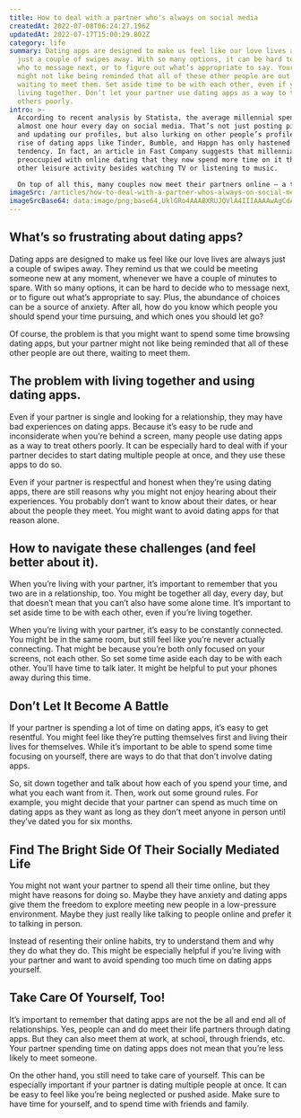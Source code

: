 ```yaml
---
title: How to deal with a partner who's always on social media
createdAt: 2022-07-08T06:24:27.196Z
updatedAt: 2022-07-17T15:00:29.802Z
category: life
summary: Dating apps are designed to make us feel like our love lives are always
  just a couple of swipes away. With so many options, it can be hard to decide
  who to message next, or to figure out what’s appropriate to say. Your partner
  might not like being reminded that all of these other people are out there,
  waiting to meet them. Set aside time to be with each other, even if you’re
  living together. Don’t let your partner use dating apps as a way to treat
  others poorly.
intro: >-
  According to recent analysis by Statista, the average millennial spends
  almost one hour every day on social media. That’s not just posting pictures
  and updating our profiles, but also lurking on other people’s profiles. The
  rise of dating apps like Tinder, Bumble, and Happn has only hastened this
  tendency. In fact, an article in Fast Company suggests that millennials are so
  preoccupied with online dating that they now spend more time on it than on any
  other leisure activity besides watching TV or listening to music. 

  On top of all this, many couples now meet their partners online – a third of marriages in the U.S. start with either partner meeting their future spouse through an online dating site or app. While it’s easy to feel pressured into signing up for these services if you don’t have friends who are single and looking for love, being in a relationship with someone who does use them regularly can be challenging at times.
imageSrc: /articles/how-to-deal-with-a-partner-whos-always-on-social-media.png
imageSrcBase64: data:image/png;base64,UklGRo4AAABXRUJQVlA4IIIAAAAwAgCdASoKAAoAAUAmJbACdAEPBKbY0wsWAAD++t5F9gSfLCh+tL7abf3iNvK/nmPYc2T4zYbRtCFEsePmXYMvEz/ao7/kexcBu+f0HqdryKTf+463ptzWlWR+ifCbgxIjWB8/tWI/wUYu635vXPvp7PV79/jKuA3X/9hwp/rwAAAA
---
```


## What’s so frustrating about dating apps?

Dating apps are designed to make us feel like our love lives are always just a couple of swipes away. They remind us that we could be meeting someone new at any moment, whenever we have a couple of minutes to spare. With so many options, it can be hard to decide who to message next, or to figure out what’s appropriate to say. Plus, the abundance of choices can be a source of anxiety. After all, how do you know which people you should spend your time pursuing, and which ones you should let go?

Of course, the problem is that you might want to spend some time browsing dating apps, but your partner might not like being reminded that all of these other people are out there, waiting to meet them.

## The problem with living together and using dating apps.

Even if your partner is single and looking for a relationship, they may have bad experiences on dating apps. Because it’s easy to be rude and inconsiderate when you’re behind a screen, many people use dating apps as a way to treat others poorly. It can be especially hard to deal with if your partner decides to start dating multiple people at once, and they use these apps to do so.

Even if your partner is respectful and honest when they’re using dating apps, there are still reasons why you might not enjoy hearing about their experiences. You probably don’t want to know about their dates, or hear about the people they meet. You might want to avoid dating apps for that reason alone.

## How to navigate these challenges (and feel better about it).

When you’re living with your partner, it’s important to remember that you two are in a relationship, too. You might be together all day, every day, but that doesn’t mean that you can’t also have some alone time. It’s important to set aside time to be with each other, even if you’re living together.

When you’re living with your partner, it’s easy to be constantly connected. You might be in the same room, but still feel like you’re never actually connecting. That might be because you’re both only focused on your screens, not each other. So set some time aside each day to be with each other. You’ll have time to talk later. It might be helpful to put your phones away during this time.

## Don’t Let It Become A Battle

If your partner is spending a lot of time on dating apps, it’s easy to get resentful. You might feel like they’re putting themselves first and living their lives for themselves. While it’s important to be able to spend some time focusing on yourself, there are ways to do that that don’t involve dating apps.

So, sit down together and talk about how each of you spend your time, and what you each want from it. Then, work out some ground rules. For example, you might decide that your partner can spend as much time on dating apps as they want as long as they don’t meet anyone in person until they’ve dated you for six months.

## Find The Bright Side Of Their Socially Mediated Life

You might not want your partner to spend all their time online, but they might have reasons for doing so. Maybe they have anxiety and dating apps give them the freedom to explore meeting new people in a low-pressure environment. Maybe they just really like talking to people online and prefer it to talking in person.

Instead of resenting their online habits, try to understand them and why they do what they do. This might be especially helpful if you’re living with your partner and want to avoid spending too much time on dating apps yourself.

## Take Care Of Yourself, Too!

It’s important to remember that dating apps are not the be all and end all of relationships. Yes, people can and do meet their life partners through dating apps. But they can also meet them at work, at school, through friends, etc. Your partner spending time on dating apps does not mean that you’re less likely to meet someone.

On the other hand, you still need to take care of yourself. This can be especially important if your partner is dating multiple people at once. It can be easy to feel like you’re being neglected or pushed aside. Make sure to have time for yourself, and to spend time with friends and family.
